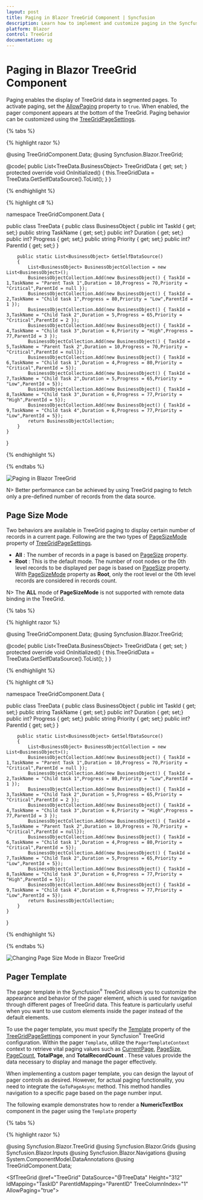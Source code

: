 ```yaml
---
layout: post
title: Paging in Blazor TreeGrid Component | Syncfusion
description: Learn how to implement and customize paging in the Syncfusion Blazor TreeGrid component and much more details.
platform: Blazor
control: TreeGrid
documentation: ug
---
```


# Paging in Blazor TreeGrid Component

Paging enables the display of TreeGrid data in segmented pages. To activate paging, set the [AllowPaging](https://help.syncfusion.com/cr/blazor/Syncfusion.Blazor.TreeGrid.SfTreeGrid-1.html#Syncfusion_Blazor_TreeGrid_SfTreeGrid_1_AllowPaging) property to `true`. When enabled, the pager component appears at the bottom of the TreeGrid. Paging behavior can be customized using the [TreeGridPageSettings](https://help.syncfusion.com/cr/blazor/Syncfusion.Blazor.TreeGrid.TreeGridPageSettings.html).

{% tabs %}

{% highlight razor %}

@using TreeGridComponent.Data;
@using Syncfusion.Blazor.TreeGrid;

<SfTreeGrid DataSource="@TreeGridData" IdMapping="TaskId" ParentIdMapping="ParentId" TreeColumnIndex="1" AllowPaging="true">
    <TreeGridPageSettings PageCount="2" PageSize="2" PageSizeMode="PageSizeMode.Root">
    </TreeGridPageSettings>
    <TreeGridColumns>
        <TreeGridColumn Field="TaskId" HeaderText="Task ID" Width="80" TextAlign="Syncfusion.Blazor.Grids.TextAlign.Right"></TreeGridColumn>
        <TreeGridColumn Field="TaskName" HeaderText="Task Name" Width="160"></TreeGridColumn>
        <TreeGridColumn Field="Duration" HeaderText="Duration" Width="100" TextAlign="Syncfusion.Blazor.Grids.TextAlign.Right"></TreeGridColumn>
        <TreeGridColumn Field="Progress" HeaderText="Progress" Width="100" TextAlign="Syncfusion.Blazor.Grids.TextAlign.Right"></TreeGridColumn>
        <TreeGridColumn Field="Priority" HeaderText="Priority" Width="80"></TreeGridColumn>
    </TreeGridColumns>
</SfTreeGrid>

@code{
    public List<TreeData.BusinessObject> TreeGridData { get; set; }
    protected override void OnInitialized()
    {
        this.TreeGridData = TreeData.GetSelfDataSource().ToList();
    }
}

{% endhighlight %}

{% highlight c# %}

namespace TreeGridComponent.Data {

public class TreeData
    {
        public class BusinessObject
        {
            public int TaskId { get; set;}
            public string TaskName { get; set;}
            public int? Duration { get; set;}
            public int? Progress { get; set;}
            public string Priority { get; set;}
            public int? ParentId { get; set;}
        }

        public static List<BusinessObject> GetSelfDataSource()
        {
            List<BusinessObject> BusinessObjectCollection = new List<BusinessObject>();
            BusinessObjectCollection.Add(new BusinessObject() { TaskId = 1,TaskName = "Parent Task 1",Duration = 10,Progress = 70,Priority = "Critical",ParentId = null });
            BusinessObjectCollection.Add(new BusinessObject() { TaskId = 2,TaskName = "Child task 1",Progress = 80,Priority = "Low",ParentId = 1 });
            BusinessObjectCollection.Add(new BusinessObject() { TaskId = 3,TaskName = "Child Task 2",Duration = 5,Progress = 65,Priority = "Critical",ParentId = 2 });
            BusinessObjectCollection.Add(new BusinessObject() { TaskId = 4,TaskName = "Child task 3",Duration = 6,Priority = "High",Progress = 77,ParentId = 3 });
            BusinessObjectCollection.Add(new BusinessObject() { TaskId = 5,TaskName = "Parent Task 2",Duration = 10,Progress = 70,Priority = "Critical",ParentId = null});
            BusinessObjectCollection.Add(new BusinessObject() { TaskId = 6,TaskName = "Child task 1",Duration = 4,Progress = 80,Priority = "Critical",ParentId = 5});
            BusinessObjectCollection.Add(new BusinessObject() { TaskId = 7,TaskName = "Child Task 2",Duration = 5,Progress = 65,Priority = "Low",ParentId = 5});
            BusinessObjectCollection.Add(new BusinessObject() { TaskId = 8,TaskName = "Child task 3",Duration = 6,Progress = 77,Priority = "High",ParentId = 5});
            BusinessObjectCollection.Add(new BusinessObject() { TaskId = 9,TaskName = "Child task 4",Duration = 6,Progress = 77,Priority = "Low",ParentId = 5});
            return BusinessObjectCollection;
        }
    }
}

{% endhighlight %}

{% endtabs %}


![Paging in Blazor TreeGrid](images/blazor-treegrid-paging.png)

N> Better performance can be achieved by using TreeGrid paging to fetch only a pre-defined number of records from the data source.

## Page Size Mode

Two behaviors are available in TreeGrid paging to display certain number of records in a current page. Following are the two types of [PageSizeMode](https://help.syncfusion.com/cr/blazor/Syncfusion.Blazor.TreeGrid.TreeGridPageSettings.html#Syncfusion_Blazor_TreeGrid_TreeGridPageSettings_PageSizeMode) property of [TreeGridPageSettings](https://help.syncfusion.com/cr/blazor/Syncfusion.Blazor.TreeGrid.TreeGridPageSettings.html).

* **All** : The number of records in a page is based on [PageSize](https://help.syncfusion.com/cr/blazor/Syncfusion.Blazor.TreeGrid.TreeGridPageSettings.html#Syncfusion_Blazor_TreeGrid_TreeGridPageSettings_PageSize) property.
* **Root** : This is the default mode. The number of root nodes or the 0th level records to be displayed per page is based on [PageSize](https://help.syncfusion.com/cr/blazor/Syncfusion.Blazor.TreeGrid.TreeGridPageSettings.html#Syncfusion_Blazor_TreeGrid_TreeGridPageSettings_PageSize) property. With [PageSizeMode](https://help.syncfusion.com/cr/blazor/Syncfusion.Blazor.TreeGrid.TreeGridPageSettings.html#Syncfusion_Blazor_TreeGrid_TreeGridPageSettings_PageSizeMode) property as **Root**, only the root level or the 0th level records are considered in records count.

N> The **ALL** mode of **PageSizeMode** is not supported with remote data binding in the TreeGrid.

{% tabs %}

{% highlight razor %}

@using TreeGridComponent.Data;
@using Syncfusion.Blazor.TreeGrid;

<SfTreeGrid DataSource="@TreeGridData" IdMapping="TaskId" ParentIdMapping="ParentId" TreeColumnIndex="1" AllowPaging="true">
    <TreeGridPageSettings PageCount="2" PageSize="2" PageSizeMode="PageSizeMode.Root">
    </TreeGridPageSettings>
    <TreeGridColumns>
        <TreeGridColumn Field="TaskId" HeaderText="Task ID" Width="80" TextAlign="Syncfusion.Blazor.Grids.TextAlign.Right"></TreeGridColumn>
        <TreeGridColumn Field="TaskName" HeaderText="Task Name" Width="160"></TreeGridColumn>
        <TreeGridColumn Field="Duration" HeaderText="Duration" Width="100" TextAlign="Syncfusion.Blazor.Grids.TextAlign.Right"></TreeGridColumn>
        <TreeGridColumn Field="Progress" HeaderText="Progress" Width="100" TextAlign="Syncfusion.Blazor.Grids.TextAlign.Right"></TreeGridColumn>
        <TreeGridColumn Field="Priority" HeaderText="Priority" Width="80"></TreeGridColumn>
    </TreeGridColumns>
</SfTreeGrid>

@code{
    public List<TreeData.BusinessObject> TreeGridData { get; set; }
    protected override void OnInitialized()
    {
        this.TreeGridData = TreeData.GetSelfDataSource().ToList();
    }
}

{% endhighlight %}

{% highlight c# %}

namespace TreeGridComponent.Data {

public class TreeData
    {
        public class BusinessObject
        {
            public int TaskId { get; set;}
            public string TaskName { get; set;}
            public int? Duration { get; set;}
            public int? Progress { get; set;}
            public string Priority { get; set;}
            public int? ParentId { get; set;}
        }

        public static List<BusinessObject> GetSelfDataSource()
        {
            List<BusinessObject> BusinessObjectCollection = new List<BusinessObject>();
            BusinessObjectCollection.Add(new BusinessObject() { TaskId = 1,TaskName = "Parent Task 1",Duration = 10,Progress = 70,Priority = "Critical",ParentId = null });
            BusinessObjectCollection.Add(new BusinessObject() { TaskId = 2,TaskName = "Child task 1",Progress = 80,Priority = "Low",ParentId = 1 });
            BusinessObjectCollection.Add(new BusinessObject() { TaskId = 3,TaskName = "Child Task 2",Duration = 5,Progress = 65,Priority = "Critical",ParentId = 2 });
            BusinessObjectCollection.Add(new BusinessObject() { TaskId = 4,TaskName = "Child task 3",Duration = 6,Priority = "High",Progress = 77,ParentId = 3 });
            BusinessObjectCollection.Add(new BusinessObject() { TaskId = 5,TaskName = "Parent Task 2",Duration = 10,Progress = 70,Priority = "Critical",ParentId = null});
            BusinessObjectCollection.Add(new BusinessObject() { TaskId = 6,TaskName = "Child task 1",Duration = 4,Progress = 80,Priority = "Critical",ParentId = 5});
            BusinessObjectCollection.Add(new BusinessObject() { TaskId = 7,TaskName = "Child Task 2",Duration = 5,Progress = 65,Priority = "Low",ParentId = 5});
            BusinessObjectCollection.Add(new BusinessObject() { TaskId = 8,TaskName = "Child task 3",Duration = 6,Progress = 77,Priority = "High",ParentId = 5});
            BusinessObjectCollection.Add(new BusinessObject() { TaskId = 9,TaskName = "Child task 4",Duration = 6,Progress = 77,Priority = "Low",ParentId = 5});
            return BusinessObjectCollection;
        }
    }
}

{% endhighlight %}

{% endtabs %}

![Changing Page Size Mode in Blazor TreeGrid](images/blazor-treegrid-page-size-mode.png)

<!-- Template

You can use custom elements inside the pager instead of default elements.
The custom elements can be defined by using the [`Template`](https://help.syncfusion.com/cr/blazor/Syncfusion.Blazor.TreeGrid.TreeGridPageSettings.html#Syncfusion_Blazor_TreeGrid_TreeGridPageSettings_Template) property.
Inside this template, you can access the [`CurrentPage`](https://help.syncfusion.com/cr/blazor/Syncfusion.Blazor.TreeGrid.TreeGridPageSettings.html#Syncfusion_Blazor_TreeGrid_TreeGridPageSettings_CurrentPage), [`PageSize`](https://help.syncfusion.com/cr/blazor/Syncfusion.Blazor.TreeGrid.TreeGridPageSettings.html#Syncfusion_Blazor_TreeGrid_TreeGridPageSettings_PageSize), [`PageCount`](https://help.syncfusion.com/cr/blazor/Syncfusion.Blazor.TreeGrid.TreeGridPageSettings.html#Syncfusion_Blazor_TreeGrid_TreeGridPageSettings_PageCount), **TotalPage** and **TotalRecordCount** values.

-->

## Pager Template

The pager template in the Syncfusion<sup style="font-size:70%">&reg;</sup> TreeGrid allows you to customize the appearance and behavior of the pager element, which is used for navigation through different pages of TreeGrid data. This feature is particularly useful when you want to use custom elements inside the pager instead of the default elements.

To use the pager template, you must specify the [Template](https://help.syncfusion.com/cr/blazor/Syncfusion.Blazor.TreeGrid.TreeGridPageSettings.html#Syncfusion_Blazor_TreeGrid_TreeGridPageSettings_Template) property of the [TreeGridPageSettings](https://help.syncfusion.com/cr/blazor/Syncfusion.Blazor.TreeGrid.TreeGridPageSettings.html) component in your Syncfusion<sup style="font-size:70%">&reg;</sup> TreeGrid configuration. Within the pager `Template`, utilize the `PagerTemplateContext` context to retrieve vital paging values such as [CurrentPage](https://help.syncfusion.com/cr/blazor/Syncfusion.Blazor.TreeGrid.TreeGridPageSettings.html#Syncfusion_Blazor_TreeGrid_TreeGridPageSettings_CurrentPage), [PageSize](https://help.syncfusion.com/cr/blazor/Syncfusion.Blazor.TreeGrid.TreeGridPageSettings.html#Syncfusion_Blazor_TreeGrid_TreeGridPageSettings_PageSize), [PageCount](https://help.syncfusion.com/cr/blazor/Syncfusion.Blazor.TreeGrid.TreeGridPageSettings.html#Syncfusion_Blazor_TreeGrid_TreeGridPageSettings_PageCount), **TotalPage**, and **TotalRecordCount** . These values provide the data necessary to display and manage the pager effectively.

When implementing a custom pager template, you can design the layout of pager controls as desired. However, for actual paging functionality, you need to integrate the `GoToPageAsync` method. This method handles navigation to a specific page based on the page number input.

The following example demonstrates how to render a **NumericTextBox** component in the pager using the `Template` property

{% tabs %}

{% highlight razor %}

@using Syncfusion.Blazor.TreeGrid
@using Syncfusion.Blazor.Grids
@using Syncfusion.Blazor.Inputs
@using Syncfusion.Blazor.Navigations
@using System.ComponentModel.DataAnnotations
@using TreeGridComponent.Data;

<SfTreeGrid @ref="TreeGrid" DataSource="@TreeData" Height="312" IdMapping="TaskID" ParentIdMapping="ParentID" TreeColumnIndex="1" AllowPaging="true">
    <TreeGridPageSettings  PageSize="@pageSize">
        <Template>

            @{
                var Paging = ( context as  PagerTemplateContext);
            <div>
                <div>
                    <div>
                        <SfNumericTextBox TValue="int" Format="###" Step="1" Min="1" Max="5" Placeholder="Select Page Size" Width="200px">
                            <NumericTextBoxEvents TValue="int" ValueChange="@CalculatePageSize"></NumericTextBoxEvents>
                        </SfNumericTextBox>
                    </div>
                </div>
                <div style="margin-top:5px;margin-left:30px;border: none; display: inline-block">
                    <span> of @totalPages pages (@TreeData.Count items)</span>
                </div>
            </div>
            }
        </Template>
    </TreeGridPageSettings>
    <TreeGridColumns>
        <TreeGridColumn Field="TaskID" HeaderText="Task ID" Width="80" TextAlign="TextAlign.Right"></TreeGridColumn>
        <TreeGridColumn Field="TaskName" HeaderText="Task Name" Width="170"></TreeGridColumn>
        <TreeGridColumn Field="StartDate" HeaderText="Start Date" Format="d" Type=ColumnType.Date Width="145" TextAlign="TextAlign.Right"></TreeGridColumn>
        <TreeGridColumn Field="Duration" HeaderText="Duration" Width="100" TextAlign="TextAlign.Right"></TreeGridColumn>
        <TreeGridColumn Field="Progress" HeaderText="Progress" Width="110"></TreeGridColumn>
        <TreeGridColumn Field="Priority" HeaderText="Priority" Width="100"></TreeGridColumn>
    </TreeGridColumns>
</SfTreeGrid>

@code {
    private List<SelfReferenceData> TreeData { get; set; }
    SfTreeGrid<SelfReferenceData> TreeGrid;
    public int pageSize { get; set; } = 3;
    public int totalPages => (int)Math.Ceiling((double)TreeData.Count / (pageSize * 6));

    protected override void OnInitialized()
    {
        TreeData = SelfReferenceData.GetTree().Take(90).ToList();
    }

    
    private async Task CalculatePageSize(Syncfusion.Blazor.Inputs.ChangeEventArgs<int> args)
    {
        await TreeGrid.GoToPageAsync(args.Value);
    }
}


{% endhighlight %}

{% highlight c# %}

namespace TreeGridComponent.Data {

    public class SelfReferenceData
    {
        public static List<SelfReferenceData> tree = new List<SelfReferenceData>();
        [Key]
        public int? TaskID { get; set; }
        public string TaskName { get; set; }
        public DateTime? StartDate { get; set; }
        public DateTime? EndDate { get; set; }
        public String Progress { get; set; }
        public String Priority { get; set; }
        public double? Duration { get; set; }
        public int? ParentID { get; set; }
        public bool? IsParent { get; set; }
        public bool? Approved { get; set; }
        public int? ParentItem { get; set; }
        public SelfReferenceData() { }
        public static List<SelfReferenceData> GetTree()
        {
            tree.Clear();
            int root = -1;
            int TaskNameID = 0;
            int ChildCount = -1;
            int SubTaskCount = -1;
            for (var t = 1; t <= 60; t++)
            {
                DateTime start = new DateTime(2022, 08, 25);
                DateTime end = new DateTime(2027, 08, 25);
                DateTime startingDate = start.AddDays(t + 2);
                DateTime endingDate = end.AddDays(t + 20);
                string math = "";
                string progr = "";
                bool appr = true;
                int duration = 0;
                duration = (t % 2 == 0) ? 52 : (t % 5 == 0) ? 14 : (t % 3 == 0) ? 25 : 34;
                math = (t % 3) == 0 ? "High" : (t % 2) == 0 ? "Low" : "Critical";
                progr = (t % 3) == 0 ? "Started" : (t % 2) == 0 ? "Open" : "In Progress";
                appr = (t % 3) == 0 ? true : (t % 2) == 0 ? false : true;
                root++; TaskNameID++;
                int rootItem = root + 1;
                tree.Add(new SelfReferenceData() { TaskID = rootItem, TaskName = "Parent task " + TaskNameID.ToString(), StartDate = startingDate, EndDate = endingDate, IsParent = true, ParentID = null, Progress = progr, Priority = math, Duration = duration, Approved = appr });
                int parent = tree.Count;
                for (var c = 0; c < 2; c++)
                {
                    DateTime start1 = new DateTime(2022, 08, 25);
                    DateTime startingDate1 = start1.AddDays(c + 4);
                    DateTime end1 = new DateTime(2025, 06, 16);
                    DateTime endingDate1 = end1.AddDays(c + 15);
                    root++; ChildCount++;
                    int parn = parent + c + 1;
                    string val = "";
                    duration = (c % 3 == 0) ? 1 : (c % 2 == 0) ? 12 : 98;
                    val = ((parent + c + 1) % 3 == 0) ? "Low" : "Critical";
                    progr = ((c + 1) % 3) == 0 ? "In Progress" : ((c + 1) % 2) == 0 ? "Open" : "Validated";
                    appr = ((c + 1) % 3) == 0 ? true : ((c + 3) % 2) == 0 ? false : true;
                    int iD = root + 1;
                    tree.Add(new SelfReferenceData() { TaskID = iD, TaskName = "Child task " + (ChildCount + 1).ToString(), StartDate = startingDate1, EndDate = endingDate1, IsParent = (((parent + c + 1) % 3) == 0), ParentID = rootItem, Progress = progr, Priority = val, Duration = duration, Approved = appr });
                    if ((((parent + c + 1) % 3) == 0))
                    {
                        int immParent = tree.Count;
                        for (var s = 0; s < 3; s++)
                        {
                            DateTime start2 = new DateTime(2022, 08, 25);
                            DateTime startingDate2 = start2.AddDays(s + 4);
                            DateTime end2 = new DateTime(2024, 06, 16);
                            DateTime endingDate2 = end2.AddDays(s + 13);
                            root++; SubTaskCount++;
                            duration = (s % 2 == 0) ? 67 : 14;
                            string Prior = (immParent % 2 == 0) ? "Validated" : "Normal";
                            tree.Add(new SelfReferenceData() { TaskID = root + 1, TaskName = "Sub task " + (SubTaskCount + 1).ToString(), StartDate = startingDate2, EndDate = endingDate2, IsParent = false, ParentID = iD, Progress = (immParent % 2 == 0) ? "In Progress" : "Closed", Priority = Prior, Duration = duration, Approved = appr });
                        }
                    }
                }
            }
            return tree;
        }
    }
}

{% endhighlight %}

{% endtabs %}

{% previewsample "https://blazorplayground.syncfusion.com/embed/VXVfCMMTzAVvikyC?appbar=false&editor=false&result=true&errorlist=false&theme=bootstrap5 %}

## Pager with Page Size Dropdown

To allow dynamic adjustment of records per page, enable the [`PageSizes`](https://help.syncfusion.com/cr/blazor/Syncfusion.Blazor.TreeGrid.TreeGridPageSettings.html#Syncfusion_Blazor_TreeGrid_TreeGridPageSettings_PageSizes) property of [TreeGridPageSettings](https://help.syncfusion.com/cr/blazor/Syncfusion.Blazor.TreeGrid.TreeGridPageSettings.html) as **true**.

{% tabs %}

{% highlight razor %}

@using TreeGridComponent.Data;
@using Syncfusion.Blazor.TreeGrid;

<SfTreeGrid DataSource="@TreeGridData" IdMapping="TaskId" ParentIdMapping="ParentId" TreeColumnIndex="1" AllowPaging="true">
    <TreeGridPageSettings PageCount="2" PageSize="2" PageSizeMode="PageSizeMode.Root" PageSizes="new List<int>() { 2, 5, 10}"></TreeGridPageSettings>
    <TreeGridColumns>
        <TreeGridColumn Field="TaskId" HeaderText="Task ID" Width="80" TextAlign="Syncfusion.Blazor.Grids.TextAlign.Right"></TreeGridColumn>
        <TreeGridColumn Field="TaskName" HeaderText="Task Name" Width="160"></TreeGridColumn>
        <TreeGridColumn Field="Duration" HeaderText="Duration" Width="100" TextAlign="Syncfusion.Blazor.Grids.TextAlign.Right"></TreeGridColumn>
        <TreeGridColumn Field="Progress" HeaderText="Progress" Width="100" TextAlign="Syncfusion.Blazor.Grids.TextAlign.Right"></TreeGridColumn>
        <TreeGridColumn Field="Priority" HeaderText="Priority" Width="80"></TreeGridColumn>
    </TreeGridColumns>
</SfTreeGrid>

@code{
    public List<TreeData.BusinessObject> TreeGridData { get; set; }
    protected override void OnInitialized()
    {
        this.TreeGridData = TreeData.GetSelfDataSource().ToList();
    }
}

{% endhighlight %}

{% highlight c# %}

namespace TreeGridComponent.Data {

public class TreeData
    {
        public class BusinessObject
        {
            public int TaskId { get; set;}
            public string TaskName { get; set;}
            public int? Duration { get; set;}
            public int? Progress { get; set;}
            public string Priority { get; set;}
            public int? ParentId { get; set;}
        }

        public static List<BusinessObject> GetSelfDataSource()
        {
            List<BusinessObject> BusinessObjectCollection = new List<BusinessObject>();
            BusinessObjectCollection.Add(new BusinessObject() { TaskId = 1,TaskName = "Parent Task 1",Duration = 10,Progress = 70,Priority = "Critical",ParentId = null });
            BusinessObjectCollection.Add(new BusinessObject() { TaskId = 2,TaskName = "Child task 1",Progress = 80,Priority = "Low",ParentId = 1 });
            BusinessObjectCollection.Add(new BusinessObject() { TaskId = 3,TaskName = "Child Task 2",Duration = 5,Progress = 65,Priority = "Critical",ParentId = 2 });
            BusinessObjectCollection.Add(new BusinessObject() { TaskId = 4,TaskName = "Child task 3",Duration = 6,Priority = "High",Progress = 77,ParentId = 3 });
            BusinessObjectCollection.Add(new BusinessObject() { TaskId = 5,TaskName = "Parent Task 2",Duration = 10,Progress = 70,Priority = "Critical",ParentId = null});
            BusinessObjectCollection.Add(new BusinessObject() { TaskId = 6,TaskName = "Child task 1",Duration = 4,Progress = 80,Priority = "Critical",ParentId = 5});
            BusinessObjectCollection.Add(new BusinessObject() { TaskId = 7,TaskName = "Child Task 2",Duration = 5,Progress = 65,Priority = "Low",ParentId = 5});
            BusinessObjectCollection.Add(new BusinessObject() { TaskId = 8,TaskName = "Child task 3",Duration = 6,Progress = 77,Priority = "High",ParentId = 5});
            BusinessObjectCollection.Add(new BusinessObject() { TaskId = 9,TaskName = "Child task 4",Duration = 6,Progress = 77,Priority = "Low",ParentId = 5});
            return BusinessObjectCollection;
        }
    }
}

{% endhighlight %}

{% endtabs %}

![Displaying Page Dropdown in Blazor TreeGrid](images/blazor-treegrid-page-drop-down.png)

<!--How to render Pager at the Top of the TreeGrid

By default, Pager will be rendered at the bottom of the TreeGrid. You can also render the Pager at the top of the TreeGrid by using the [`DataBound`](https://help.syncfusion.com/cr/blazor/Syncfusion.Blazor.TreeGrid.TreeGridEvents-1.html#Syncfusion_Blazor_TreeGrid_TreeGridEvents_1_DataBound) event.

> During the paging action, the pager component triggers the below three events.
> The **created** event triggers when Pager is created.
> The **click** event triggers when the numeric items in the pager is clicked.
> The **dropDownChanged** event triggers when pageSize DropDownList value is selected.

-->
